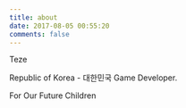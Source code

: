 ```yaml
---
title: about
date: 2017-08-05 00:55:20
comments: false
---
```


Teze

Republic of Korea - 대한민국
Game Developer. 

For Our Future Children